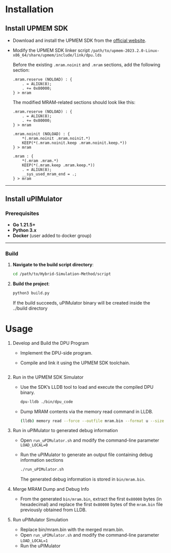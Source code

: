 # Installation

## Install UPMEM SDK

- Download and install the UPMEM SDK from the [official website](http://sdk-releases.upmem.com/2023.2.0/ubuntu_18.04/upmem-2023.2.0-Linux-x86_64.tar.gz).

- Modify the UPMEM SDK linker script `/path/to/upmem-2023.2.0-Linux-x86_64/share/upmem/include/link/dpu.lds`

    Before the existing `.mram.noinit` and `.mram` sections, add the following section:

    ```
    .mram.reserve (NOLOAD) : {
        . = ALIGN(8);
        . += 0x80000; 
    } > mram
    ```

    The modified MRAM-related sections should look like this:
    ```
    .mram.reserve (NOLOAD) : {
        . = ALIGN(8);
        . += 0x80000; 
    } > mram

    .mram.noinit (NOLOAD) : {
        *(.mram.noinit .mram.noinit.*)
        KEEP(*(.mram.noinit.keep .mram.noinit.keep.*))
    } > mram

    .mram : {
        *(.mram .mram.*)
        KEEP(*(.mram.keep .mram.keep.*))
        . = ALIGN(8);
        __sys_used_mram_end = .;
    } > mram

    ```

---

## Install uPIMulator

### Prerequisites
- **Go 1.21.5+**
- **Python 3.x**
- **Docker** (user added to docker group)


---

### Build

1. **Navigate to the build script directory**:
    ```bash
    cd /path/to/Hybrid-Simulation-Method/script
    ```

2. **Build the project**:
    ```bash
    python3 build.py
    ```

    If the build succeeds, uPIMulator binary will be created inside the ../build directory

# Usage
1. Develop and Build the DPU Program

    - Implement the DPU-side program.

    - Compile and link it using the UPMEM SDK toolchain.
    ```bash
    
    ```

2. Run in the UPMEM SDK Simulator

    - Use the SDK’s LLDB tool to load and execute the compiled DPU binary.
        ```bash
        dpu-lldb ./bin/dpu_code
        ```

    - Dump MRAM contents via the memory read command in LLDB.
        ```bash
        (lldb) memory read --force --outfile mram.bin --format u --size 1 0x08000000 0x0c000000
        ```

3. Run in uPIMulator to generated debug information
    - Open `run_uPIMulator.sh` and modify the command-line parameter `LOAD_LOCAL=0`

    - Run the uPIMulator to generate an output file containing debug information sections
        ```bash
        ./run_uPIMulator.sh
        ```
        The generated debug information is stored in `bin/mram.bin`.


4. Merge MRAM Dump and Debug Info

    - From the generated `bin/mram.bin`, extract the first `0x80000` bytes (in hexadecimal) and replace the first `0x80000` bytes of the `mram.bin` file previously obtained from LLDB.

5. Run uPIMulator Simulation
    - Replace bin/mram.bin with the merged mram.bin.
    - Open `run_uPIMulator.sh` and modify the command-line parameter `LOAD_LOCAL=1`
    - Run the uPIMulator


